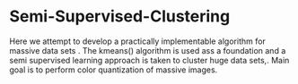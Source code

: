 # Semi-Supervised-Clustering
Here we attempt to develop a practically implementable algorithm for massive data sets . The kmeans() algorithm  is used ass a foundation and a semi supervised learning approach is taken to cluster huge data sets,. Main goal is to perform color quantization of massive images.
